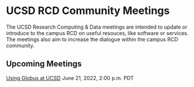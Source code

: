 # UCSD RCD Community Meetings

The UCSD Research Computing & Data meetings are intended to update or
introduce to the campus RCD on useful resouces, like software or
services. The meetings also aim to increase the dialogue within the
campus RCD community.

## Upcoming Meetings

[Using Globus at UCSD](./events/2022-06-21-Globus-at-UCSD.html)
June 21, 2022, 2:00 p.m. PDT


